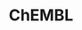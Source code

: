 ---
bigquery: https://console.cloud.google.com/bigquery?p=patents-public-data&d=ebi_chembl&page=dataset
citation: '"The ChEMBL database in 2017." Anna Gaulton, Anne Hersey, Michał Nowotka,
  A Patrícia Bento, Jon Chambers, David Mendez, Prudence Mutowo, Francis Atkinson,
  Louisa J Bellis, Elena Cibrián-Uhalte, Mark Davies, Nathan Dedman, Anneli Karlsson,
  María Paula Magariños, John P Overington, George Papadatos, Ines Smit, Andrew R
  Leach Nucleic acids Research (2017) 45 (Database Issue), D945-D954'
contributors: European Bioinformatics Institute
cost: None
description: ChEMBL Data is a manually curated database of small molecules used in
  drug discovery, including information about existing patented drugs.
documentation: 'schema: https://www.ebi.ac.uk/chembl/db_schema


  '
last_edit: 04/11/2022, 19:32:26
location: https://console.cloud.google.com/marketplace/product/google_patents_public_datasets/chembl
maintained_by: EMBL-EBI, an outstation of European Molecular Biology Laboratory
related_publications: '

  ChEMBL: towards direct deposition of bioassay data.


  Mendez D, Gaulton A, Bento AP, Chambers J, De Veij M, Félix E, Magariños MP, Mosquera
  JF, Mutowo P, Nowotka M, Gordillo-Marañón M, Hunter F, Junco L, Mugumbate G, Rodriguez-Lopez
  M, Atkinson F, Bosc N, Radoux CJ, Segura-Cabrera A, Hersey A, Leach AR.


  — Nucleic Acids Res. 2019; 47(D1):D930-D940. doi: 10.1093/nar/gky1075

  '
schema_fields:
- bto_id
- mc_target_accession
- helm_notation
- pchembl_value
- level4_description
- cpd_str_alert_id
- assay_test_type
- ridx
- component_type
- domain_name
- warning_id
- l6
- toid
- hrac_code
- standard_text_value
- molecular_mechanism
- curation_comment
- metabolite_record_id
- dosed_ingredient
- definition
- molecular_species
- source_domain_id
- std_act_id
- ddd_value
- go_id
- mutation
- l5
- target_mapping
- stem
- level5
- rtb
- mc_target_type
- target_type
- mw_freebase
- ingredient
- irac_class_id
- doc_type
- tid_fixed
- published_value
- prodrug
- drugind_id
- qed_weighted
- met_id
- prediction_method
- tid
- mc_target_name
- site_name
- relationship_desc
- result_flag
- research_stem
- who_name
- subgroup
- activity_comment
- molfile
- frac_class_id
- pathway_key
- pubmed_id
- tax_id
- withdrawn_country
- innovator_company
- tbl
- publication_number
- published_units
- normal_range_max
- start_position
- major_class
- mesh_heading
- standard_type
- chirality
- confidence
- assay_tissue
- ddd_comment
- level2_description
- alert_set_id
- mechanism_comment
- variant_id
- upper_value
- molecule_type
- l7
- acd_most_apka
- clo_id
- cell_source_tax_id
- targrel_id
- mecref_id
- src_assay_id
- co_stem_id
- db_source
- compsyn_id
- record_id
- alert_id
- ddd_admr
- uberon_id
- related_tid
- sequence_md5sum
- published_relation
- short_name
- src_description
- protein_class_id
- domain_description
- parameter_type
- route
- qudt_units
- assay_tax_id
- log_id
- mol_hrac_id
- activity_id
- strength
- parenteral
- doc_id
- topical
- level2
- compound_key
- aspect
- label
- cell_source_organism
- mol_atc_id
- patent_no
- class_type
- accession
- updated_on
- action_type
- warning_description
- year
- oral
- homologue
- isoform
- pref_name
- usan_year
- standard_inchi_key
- l4
- assay_type
- data_validity_comment
- level1_description
- hba_lipinski
- bao_endpoint
- bao_id
- withdrawn_flag
- cellosaurus_id
- res_stem_id
- assay_subcellular_fraction
- prod_pat_id
- stem_class
- activity_count
- abstract
- ass_cls_map_id
- mol_irac_id
- alogp
- cidx
- ref_url
- inorganic_flag
- active_ingredient
- biocomp_id
- parent_go_id
- structure_type
- patent_expire_date
- molsyn_id
- sitecomp_id
- product_id
- acd_logp
- acd_logd
- pathway_id
- synonyms
- patent_use_code
- mechanism_of_action
- sei
- protein_class_synonym
- path
- who_extra
- compound_name
- therapeutic_flag
- smid
- standard_units
- assay_organism
- met_comment
- withdrawn_reason
- first_page
- full_molformula
- orig_description
- sequence
- enzyme_name
- ap_id
- l8
- warnref_id
- authors
- withdrawn_year
- direct_interaction
- cl_lincs_id
- assay_source
- atc_code
- updated_by
- smarts
- ddd_id
- first_approval
- comp_go_id
- cx_most_bpka
- company
- polymer_flag
- warning_type
- oc_id
- ddd_units
- enzyme_tid
- version
- assay_cell_type
- uo_units
- compd_id
- creation_date
- withdrawn_class
- level3
- indication_class
- downgraded
- domain_id
- bei
- source
- actsm_id
- targcomp_id
- mesh_id
- efo_term
- mec_id
- site_id
- met_conversion
- standard_flag
- issue
- frac_code
- assay_strain
- curated_by
- applicant_full_name
- full_mwt
- dosage_form
- src_compound_id
- num_ro5_violations
- status
- active_molregno
- end_position
- rgid
- chembl_id
- parent_molregno
- value
- usan_stem_id
- warning_class
- domain_type
- relation
- usan_stem
- metref_id
- num_lipinski_ro5_violations
- as_id
- level1
- trade_name
- mol_frac_id
- cell_description
- molregno
- last_page
- job_id
- cx_logp
- submission_date
- type
- assay_class_id
- le
- hrac_class_id
- ref_id
- country
- l2
- src_id
- relationship
- level3_description
- disease_efficacy
- standard_value
- cell_ontology_id
- entity_id
- volume
- first_in_class
- mw_monoisotopic
- protein_class_desc
- organism
- canonical_smiles
- aromatic_rings
- patent_id
- syn_type
- usan_stem_definition
- standard_upper_value
- bao_format
- natural_product
- class_level
- protclasssyn_id
- assay_id
- availability_type
- component_id
- psa
- irac_code
- species_group_flag
- cell_id
- cell_source_tissue
- name
- doi
- approval_date
- description
- l1
- mc_organism
- warning_year
- normal_range_min
- title
- max_phase
- substrate_record_id
- efo_id
- hbd
- component_synonym
- hba
- warning_country
- indref_id
- alert_name
- journal
- set_name
- drug_record_id
- heavy_atoms
- parameter_value
- l3
- standard_inchi
- level4
- idx
- formulation_id
- black_box_warning
- potential_duplicate
- src_short_name
- units
- last_active
- aidx
- comments
- published_type
- max_phase_for_ind
- chebi_par_id
- entity_type
- relationship_type
- nda_type
- confidence_score
- binding_site_comment
- cell_name
- tissue_id
- comp_class_id
- cx_logd
- delist_flag
- priority
- annotation
- usan_substem
- caloha_id
- ad_type
- assay_category
- stat
- previous_company
- assay_desc
- assay_param_id
- ro3_pass
- target_desc
- acd_most_bpka
- parent_type
- parent_id
- ref_type
- lle
- drug_substance_flag
- num_alerts
- mc_tax_id
- drug_product_flag
- selectivity_comment
- db_version
- text_value
- predbind_id
- hbd_lipinski
- cx_most_apka
- site_residues
- standard_relation
shortname: chembl
tags:
- biotechnology
- health
- chemical
- bioinformatics
- medical
terms_of_use: CC BY-SA 3.0
title: ChEMBL
uuid: e232a192-965c-4ec9-904c-155b6dfe56c5
---